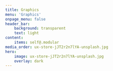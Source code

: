 ```yaml
---
title: Graphics
menu: 'Graphics'
onpage_menu: false
header_bar:
    background: transparent
    text: light
content:
    items: self@.modular
media_order: ux-store-jJT2r2n7lYA-unsplash.jpg
hero:
    image: ux-store-jJT2r2n7lYA-unsplash.jpg
    overlay: dark
---
```

